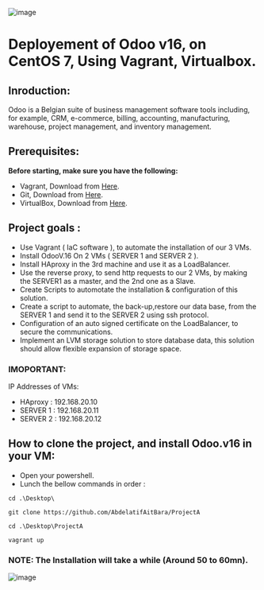 
![image](https://github.com/AbdelatifAitBara/ProjectA/assets/82835348/47753831-e500-4b53-a60a-cca916cd69f0)




# Deployement of Odoo v16, on CentOS 7, Using Vagrant, Virtualbox.


## Inroduction:

Odoo is a Belgian suite of business management software tools including, for example, CRM, e-commerce, billing, accounting, manufacturing, warehouse, project management, and inventory management.

## Prerequisites:

**Before starting, make sure you have the following:**

- Vagrant, Download from [Here](https://developer.hashicorp.com/vagrant/downloads).
- Git, Download from [Here](https://git-scm.com/downloads).
- VirtualBox, Download from [Here](https://www.virtualbox.org/wiki/Downloads).

## Project goals :

* Use Vagrant ( IaC software ), to automate the installation of our 3 VMs.
* Install OdooV.16 On 2 VMs ( SERVER 1 and SERVER 2 ).
* Install HAproxy in the 3rd machine and use it as a LoadBalancer.
* Use the reverse proxy, to send http requests to our 2 VMs, by making the SERVER1 as a master, and the 2nd one as a Slave.
* Create Scripts to automotate the installation & configuration of this solution.
* Create a script to automate, the back-up,restore our data base, from the SERVER 1 and send it to the SERVER 2 using ssh protocol.
* Configuration of an auto signed certificate on the LoadBalancer, to secure the communications.
* Implement an LVM storage solution to store database data, this solution should allow flexible expansion of storage space.

### IMOPORTANT:

IP Addresses of VMs:
* HAproxy  : 192.168.20.10
* SERVER 1 : 192.168.20.11
* SERVER 2 : 192.168.20.12

## How to clone the project, and install Odoo.v16 in your VM:

- Open your powershell.
- Lunch the bellow commands in order :

```
cd .\Desktop\

git clone https://github.com/AbdelatifAitBara/ProjectA

cd .\Desktop\ProjectA

vagrant up

```
### NOTE: The Installation will take a while (Around 50 to 60mn).

![image](https://github.com/AbdelatifAitBara/ProjectA/assets/82835348/eacdfda6-1e1b-42f1-8cff-0c5d013244d2)



